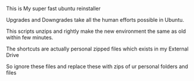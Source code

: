 This is My super fast ubuntu reinstaller

Upgrades and Downgrades take all the human efforts possible in Ubuntu.

This scripts unzips and rightly make the new environment the same as old within few minutes.

The shortcuts are actually personal zipped files which exists in my External Drive

So ignore these files and replace these with zips of ur personal folders and files

